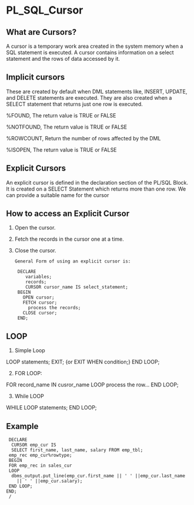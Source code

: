 # PL_SQL_Cursor

What are Cursors?
-----

A cursor is a temporary work area created in the system memory when a SQL statement is executed. A cursor contains information on a select statement and the rows of data accessed by it.


Implicit cursors
-----

These are created by default when DML statements like, INSERT, UPDATE, and DELETE statements are executed. They are also created when a SELECT statement that returns just one row is executed.

%FOUND, The return value is TRUE or FALSE

%NOTFOUND, The return value is TRUE or FALSE

%ROWCOUNT, Return the number of rows affected by the DML

%ISOPEN, The return value is TRUE or FALSE


Explicit Cursors
------

An explicit cursor is defined in the declaration section of the PL/SQL Block. It is created on a SELECT Statement which returns more than one row. We can provide a suitable name for the cursor

How to access an Explicit Cursor 
----
 
1) Open the cursor.

2) Fetch the records in the cursor one at a time.

3) Close the cursor.


 
       General Form of using an explicit cursor is:

        DECLARE
           variables;
           records;
           CURSOR cursor_name IS select_statement;
        BEGIN 
          OPEN cursor;
          FETCH cursor;
            process the records;
          CLOSE cursor;
        END;

 
LOOP
----
1. Simple Loop

LOOP 
   statements; 
   EXIT; 
   {or EXIT WHEN condition;}
END LOOP; 


2. FOR LOOP:

FOR record_name IN cusror_name 
LOOP 
    process the row...
END LOOP; 

3. While LOOP

WHILE <condition> 
 LOOP statements; 
END LOOP; 
 
 Example
 ----
 

     DECLARE 
      CURSOR emp_cur IS 
      SELECT first_name, last_name, salary FROM emp_tbl; 
     emp_rec emp_cur%rowtype; 
     BEGIN 
     FOR emp_rec in sales_cur 
     LOOP  
      dbms_output.put_line(emp_cur.first_name || ' ' ||emp_cur.last_name 
        || ' ' ||emp_cur.salary);  
     END LOOP; 
    END;
     /
